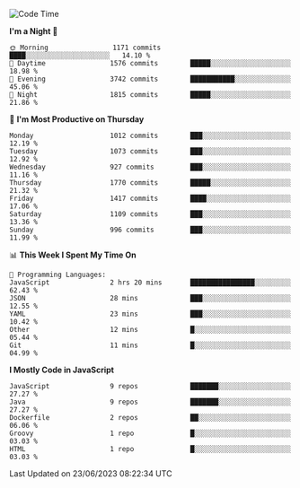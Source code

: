 <!--START_SECTION:waka-->
![Code Time](http://img.shields.io/badge/Code%20Time-1%2C298%20hrs%208%20mins-blue)

**I'm a Night 🦉** 

```text
🌞 Morning                1171 commits        ████░░░░░░░░░░░░░░░░░░░░░   14.10 % 
🌆 Daytime                1576 commits        █████░░░░░░░░░░░░░░░░░░░░   18.98 % 
🌃 Evening                3742 commits        ███████████░░░░░░░░░░░░░░   45.06 % 
🌙 Night                  1815 commits        █████░░░░░░░░░░░░░░░░░░░░   21.86 % 
```
📅 **I'm Most Productive on Thursday** 

```text
Monday                   1012 commits        ███░░░░░░░░░░░░░░░░░░░░░░   12.19 % 
Tuesday                  1073 commits        ███░░░░░░░░░░░░░░░░░░░░░░   12.92 % 
Wednesday                927 commits         ███░░░░░░░░░░░░░░░░░░░░░░   11.16 % 
Thursday                 1770 commits        █████░░░░░░░░░░░░░░░░░░░░   21.32 % 
Friday                   1417 commits        ████░░░░░░░░░░░░░░░░░░░░░   17.06 % 
Saturday                 1109 commits        ███░░░░░░░░░░░░░░░░░░░░░░   13.36 % 
Sunday                   996 commits         ███░░░░░░░░░░░░░░░░░░░░░░   11.99 % 
```


📊 **This Week I Spent My Time On** 

```text
💬 Programming Languages: 
JavaScript               2 hrs 20 mins       ████████████████░░░░░░░░░   62.43 % 
JSON                     28 mins             ███░░░░░░░░░░░░░░░░░░░░░░   12.55 % 
YAML                     23 mins             ███░░░░░░░░░░░░░░░░░░░░░░   10.42 % 
Other                    12 mins             █░░░░░░░░░░░░░░░░░░░░░░░░   05.44 % 
Git                      11 mins             █░░░░░░░░░░░░░░░░░░░░░░░░   04.99 % 
```

**I Mostly Code in JavaScript** 

```text
JavaScript               9 repos             ███████░░░░░░░░░░░░░░░░░░   27.27 % 
Java                     9 repos             ███████░░░░░░░░░░░░░░░░░░   27.27 % 
Dockerfile               2 repos             ██░░░░░░░░░░░░░░░░░░░░░░░   06.06 % 
Groovy                   1 repo              █░░░░░░░░░░░░░░░░░░░░░░░░   03.03 % 
HTML                     1 repo              █░░░░░░░░░░░░░░░░░░░░░░░░   03.03 % 
```




 Last Updated on 23/06/2023 08:22:34 UTC
<!--END_SECTION:waka-->
